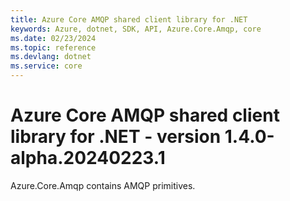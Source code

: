 ```yaml
---
title: Azure Core AMQP shared client library for .NET
keywords: Azure, dotnet, SDK, API, Azure.Core.Amqp, core
ms.date: 02/23/2024
ms.topic: reference
ms.devlang: dotnet
ms.service: core
---
```

# Azure Core AMQP shared client library for .NET - version 1.4.0-alpha.20240223.1 


Azure.Core.Amqp contains AMQP primitives. 

